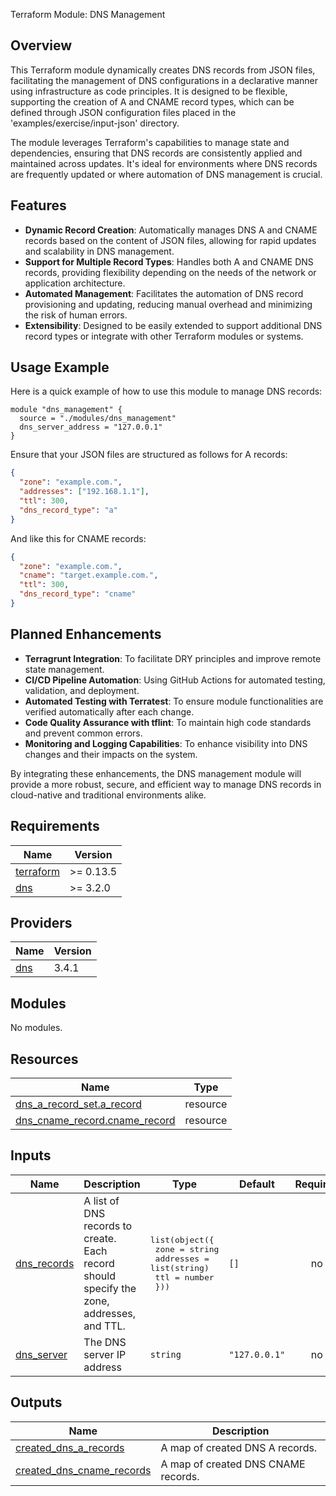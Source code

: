 Terraform Module: DNS Management

## Overview
This Terraform module dynamically creates DNS records from JSON files, facilitating the management of DNS configurations
in a declarative manner using infrastructure as code principles. It is designed to be flexible, supporting the creation
of A and CNAME record types, which can be defined through JSON configuration files placed in the 'examples/exercise/input-json' directory.

The module leverages Terraform's capabilities to manage state and dependencies, ensuring that DNS records are consistently
applied and maintained across updates. It's ideal for environments where DNS records are frequently updated or where
automation of DNS management is crucial.

## Features
- **Dynamic Record Creation**: Automatically manages DNS A and CNAME records based on the content of JSON files, allowing
  for rapid updates and scalability in DNS management.
- **Support for Multiple Record Types**: Handles both A and CNAME DNS records, providing flexibility depending on the
  needs of the network or application architecture.
- **Automated Management**: Facilitates the automation of DNS record provisioning and updating, reducing manual overhead
  and minimizing the risk of human errors.
- **Extensibility**: Designed to be easily extended to support additional DNS record types or integrate with other
  Terraform modules or systems.

## Usage Example
Here is a quick example of how to use this module to manage DNS records:

```hcl
module "dns_management" {
  source = "./modules/dns_management"
  dns_server_address = "127.0.0.1"
}
```

Ensure that your JSON files are structured as follows for A records:

```json
{
  "zone": "example.com.",
  "addresses": ["192.168.1.1"],
  "ttl": 300,
  "dns_record_type": "a"
}
```

And like this for CNAME records:

```json
{
  "zone": "example.com.",
  "cname": "target.example.com.",
  "ttl": 300,
  "dns_record_type": "cname"
}
```

## Planned Enhancements
- **Terragrunt Integration**: To facilitate DRY principles and improve remote state management.
- **CI/CD Pipeline Automation**: Using GitHub Actions for automated testing, validation, and deployment.
- **Automated Testing with Terratest**: To ensure module functionalities are verified automatically after each change.
- **Code Quality Assurance with tflint**: To maintain high code standards and prevent common errors.
- **Monitoring and Logging Capabilities**: To enhance visibility into DNS changes and their impacts on the system.

By integrating these enhancements, the DNS management module will provide a more robust, secure, and efficient way
to manage DNS records in cloud-native and traditional environments alike.

## Requirements

| Name | Version |
|------|---------|
| <a name="requirement_terraform"></a> [terraform](#requirement\_terraform) | >= 0.13.5 |
| <a name="requirement_dns"></a> [dns](#requirement\_dns) | >= 3.2.0 |

## Providers

| Name | Version |
|------|---------|
| <a name="provider_dns"></a> [dns](#provider\_dns) | 3.4.1 |

## Modules

No modules.

## Resources

| Name | Type |
|------|------|
| [dns_a_record_set.a_record](https://registry.terraform.io/providers/hashicorp/dns/latest/docs/resources/a_record_set) | resource |
| [dns_cname_record.cname_record](https://registry.terraform.io/providers/hashicorp/dns/latest/docs/resources/cname_record) | resource |

## Inputs

| Name | Description | Type | Default | Required |
|------|-------------|------|---------|:--------:|
| <a name="input_dns_records"></a> [dns\_records](#input\_dns\_records) | A list of DNS records to create. Each record should specify the zone, addresses, and TTL. | <pre>list(object({<br>    zone      = string<br>    addresses = list(string)<br>    ttl       = number<br>  }))</pre> | `[]` | no |
| <a name="input_dns_server"></a> [dns\_server](#input\_dns\_server) | The DNS server IP address | `string` | `"127.0.0.1"` | no |

## Outputs

| Name | Description |
|------|-------------|
| <a name="output_created_dns_a_records"></a> [created\_dns\_a\_records](#output\_created\_dns\_a\_records) | A map of created DNS A records. |
| <a name="output_created_dns_cname_records"></a> [created\_dns\_cname\_records](#output\_created\_dns\_cname\_records) | A map of created DNS CNAME records. |

